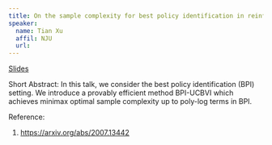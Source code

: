 ```yaml
---
title: On the sample complexity for best policy identification in reinforcement learning
speaker:
  name: Tian Xu
  affil: NJU
  url: 
---
```


[Slides](/static/files/SP21-Slides/RL-Theory-2021-01-08-best-policy-id.pdf)

Short Abstract: In this talk, we consider the best policy identification (BPI) setting. We introduce a provably efficient method BPI-UCBVI which achieves minimax optimal sample complexity up to poly-log terms in BPI.

Reference:
1) https://arxiv.org/abs/2007.13442
